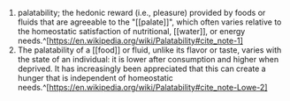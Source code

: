 1. palatability; the hedonic reward (i.e., pleasure) provided by foods or fluids that are agreeable to the "[[palate]]", which often varies relative to the homeostatic satisfaction of nutritional, [[water]], or energy needs.^[https://en.wikipedia.org/wiki/Palatability#cite_note-1]
2. The palatability of a [[food]] or fluid, unlike its flavor or taste, varies with the state of an individual: it is lower after consumption and higher when deprived. It has increasingly been appreciated that this can create a hunger that is independent of homeostatic needs.^[https://en.wikipedia.org/wiki/Palatability#cite_note-Lowe-2]